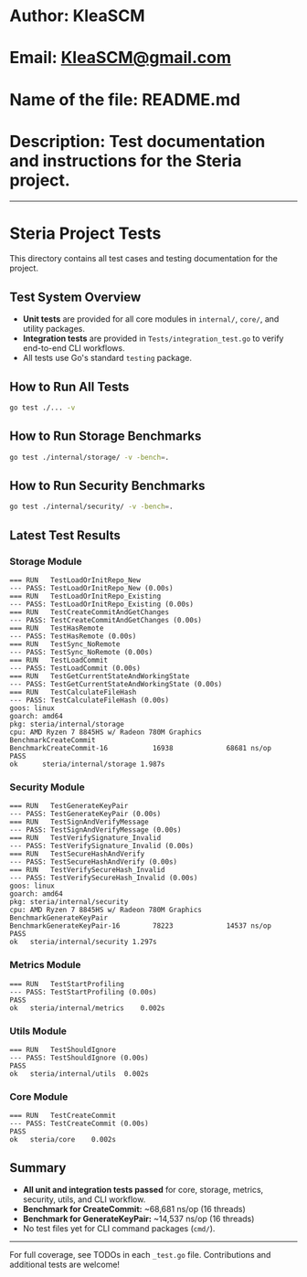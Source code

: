 # Author: KleaSCM
# Email: KleaSCM@gmail.com
# Name of the file: README.md
# Description: Test documentation and instructions for the Steria project.

---

# Steria Project Tests

This directory contains all test cases and testing documentation for the project. 

## Test System Overview
- **Unit tests** are provided for all core modules in `internal/`, `core/`, and utility packages.
- **Integration tests** are provided in `Tests/integration_test.go` to verify end-to-end CLI workflows.
- All tests use Go's standard `testing` package.

## How to Run All Tests

```sh
go test ./... -v
```

## How to Run Storage Benchmarks

```sh
go test ./internal/storage/ -v -bench=.
```

## How to Run Security Benchmarks

```sh
go test ./internal/security/ -v -bench=.
```

## Latest Test Results

### Storage Module
```
=== RUN   TestLoadOrInitRepo_New
--- PASS: TestLoadOrInitRepo_New (0.00s)
=== RUN   TestLoadOrInitRepo_Existing
--- PASS: TestLoadOrInitRepo_Existing (0.00s)
=== RUN   TestCreateCommitAndGetChanges
--- PASS: TestCreateCommitAndGetChanges (0.00s)
=== RUN   TestHasRemote
--- PASS: TestHasRemote (0.00s)
=== RUN   TestSync_NoRemote
--- PASS: TestSync_NoRemote (0.00s)
=== RUN   TestLoadCommit
--- PASS: TestLoadCommit (0.00s)
=== RUN   TestGetCurrentStateAndWorkingState
--- PASS: TestGetCurrentStateAndWorkingState (0.00s)
=== RUN   TestCalculateFileHash
--- PASS: TestCalculateFileHash (0.00s)
goos: linux
goarch: amd64
pkg: steria/internal/storage
cpu: AMD Ryzen 7 8845HS w/ Radeon 780M Graphics     
BenchmarkCreateCommit
BenchmarkCreateCommit-16           16938             68681 ns/op
PASS
ok      steria/internal/storage 1.987s
```

### Security Module
```
=== RUN   TestGenerateKeyPair
--- PASS: TestGenerateKeyPair (0.00s)
=== RUN   TestSignAndVerifyMessage
--- PASS: TestSignAndVerifyMessage (0.00s)
=== RUN   TestVerifySignature_Invalid
--- PASS: TestVerifySignature_Invalid (0.00s)
=== RUN   TestSecureHashAndVerify
--- PASS: TestSecureHashAndVerify (0.00s)
=== RUN   TestVerifySecureHash_Invalid
--- PASS: TestVerifySecureHash_Invalid (0.00s)
goos: linux
goarch: amd64
pkg: steria/internal/security
cpu: AMD Ryzen 7 8845HS w/ Radeon 780M Graphics     
BenchmarkGenerateKeyPair
BenchmarkGenerateKeyPair-16        78223             14537 ns/op
PASS
ok   steria/internal/security 1.297s
```

### Metrics Module
```
=== RUN   TestStartProfiling
--- PASS: TestStartProfiling (0.00s)
PASS
ok   steria/internal/metrics	0.002s
```

### Utils Module
```
=== RUN   TestShouldIgnore
--- PASS: TestShouldIgnore (0.00s)
PASS
ok   steria/internal/utils	0.002s
```

### Core Module
```
=== RUN   TestCreateCommit
--- PASS: TestCreateCommit (0.00s)
PASS
ok   steria/core	0.002s
```

## Summary
- **All unit and integration tests passed** for core, storage, metrics, security, utils, and CLI workflow.
- **Benchmark for CreateCommit:** ~68,681 ns/op (16 threads)
- **Benchmark for GenerateKeyPair:** ~14,537 ns/op (16 threads)
- No test files yet for CLI command packages (`cmd/`).

---

For full coverage, see TODOs in each `_test.go` file. Contributions and additional tests are welcome! 